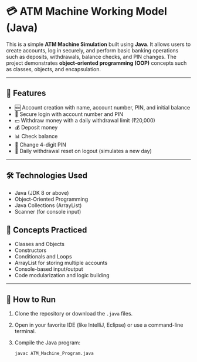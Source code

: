 
# 💳 ATM Machine Working Model (Java)

This is a simple **ATM Machine Simulation** built using **Java**. It allows users to create accounts, log in securely, and perform basic banking operations such as deposits, withdrawals, balance checks, and PIN changes. The project demonstrates **object-oriented programming (OOP)** concepts such as classes, objects, and encapsulation.

---

## 🚀 Features

- 🆕 Account creation with name, account number, PIN, and initial balance
- 🔐 Secure login with account number and PIN
- 💵 Withdraw money with a daily withdrawal limit (₹20,000)
- 💰 Deposit money
- 📊 Check balance
- 🔄 Change 4-digit PIN
- 📅 Daily withdrawal reset on logout (simulates a new day)

---

## 🛠 Technologies Used

- Java (JDK 8 or above)
- Object-Oriented Programming
- Java Collections (ArrayList)
- Scanner (for console input)



## 🧠 Concepts Practiced

- Classes and Objects
- Constructors
- Conditionals and Loops
- ArrayList for storing multiple accounts
- Console-based input/output
- Code modularization and logic building

---

## 📌 How to Run

1. Clone the repository or download the `.java` files.
2. Open in your favorite IDE (like IntelliJ, Eclipse) or use a command-line terminal.
3. Compile the Java program:

   ```bash
   javac ATM_Machine_Program.java
